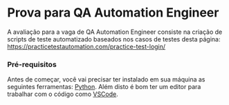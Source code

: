# Prova para QA Automation Engineer

A avaliação para a vaga de QA Automation Engineer consiste na criação de scripts de teste automatizado baseados nos casos de testes desta página:
https://practicetestautomation.com/practice-test-login/


### Pré-requisitos

Antes de começar, você vai precisar ter instalado em sua máquina as seguintes ferramentas:
[Python](https://www.python.org/downloads/). Além disto é bom ter um editor para trabalhar com o código como [VSCode](https://code.visualstudio.com/).

